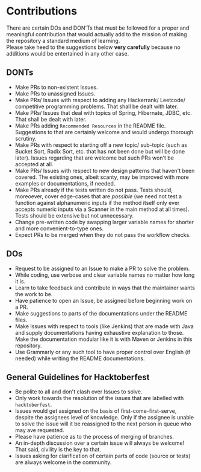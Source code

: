 # Contributions

There are certain DOs and DON'Ts that must be followed for a proper and meaningful contribution that would actually add to the mission of making the repository a standard medium of learning. <br />
Please take heed to the suggestions below **very carefully** because no additions would be entertained in any other case.


## DONTs

- Make PRs to non-existent Issues.
- Make PRs to unassigned Issues.
- Make PRs/ Issues with respect to adding any Hackerrank/ Leetcode/ competitive programming problems. That shall be dealt with later.
- Make PRs/ Issues that deal with topics of Spring, Hibernate, JDBC, etc. That shall be dealt with later.
- Make PRs adding `Recommended Resources` in the README file. Suggestions to that are certainly welcome and would undergo thorough scrutiny. 
- Make PRs with respect to starting off a new topic/ sub-topic (such as Bucket Sort, Radix Sort, etc. that has not been done but will be done later). Issues regarding that are welcome but such PRs won't be accepted at all.
- Make PRs/ Issues with respect to new design patterns that haven't been covered. The existing ones, albeit scanty, may be improved with more examples or documentations, if needed.
- Make PRs already if the tests written do not pass. Tests should, moreoever, cover edge-cases that are *possible* (we need not test a function against alphanumeric inputs if the method itself only ever accepts numeric inputs via a Scanner in the main method at all times). Tests should be extensive but not unnecessary.
- Change pre-written code by swapping larger variable names for shorter and more convenient-to-type ones.
- Expect PRs to be merged when they do not pass the workflow checks.


## DOs

- Request to be assigned to an Issue to make a PR to solve the problem.
- While coding, use verbose and clear variable names no matter how long it is.
- Learn to take feedback and contribute in ways that the maintainer wants the work to be.
- Have patience to open an Issue, be assigned before beginning work on a PR.
- Make suggestions to parts of the documentations under the README files.
- Make Issues with respect to tools (like Jenkins) that are made with Java and supply documentations having exhaustive explanation to those. Make the documentation modular like it is with Maven or Jenkins in this repository.
- Use Grammarly or any such tool to have proper control over English (if needed) while writing the README documentations.


## General Guidelines for Hacktoberfest

- Be polite to all and don't clash over Issues to solve.
- Only work towards the resolution of the issues that are labelled with `hacktoberfest`.
- Issues would get assigned on the basis of first-come-first-serve, despite the assignees level of knowledge. Only if the assignee is unable to solve the issue will it be reassigned to the next person in queue who may ave requested.
- Please have patience as to the process of merging of branches.
- An in-depth discussion over a certain issue will always be welcome! That said, civility is the key to that.
- Issues asking for clarification of certain parts of code (source or tests) are always welcome in the community.